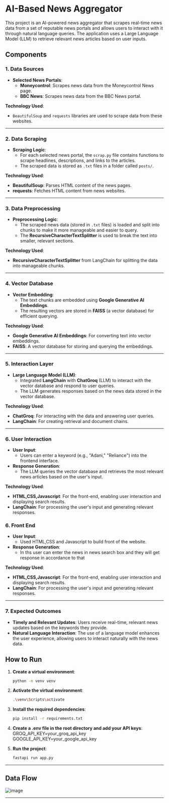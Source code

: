 
# AI-Based News Aggregator

This project is an AI-powered news aggregator that scrapes real-time news data from a set of reputable news portals and allows users to interact with it through natural language queries. The application uses a Large Language Model (LLM) to retrieve relevant news articles based on user inputs.

## Components

### 1. Data Sources
- **Selected News Portals**:
  - **Moneycontrol**: Scrapes news data from the Moneycontrol News page.
  - **BBC News**: Scrapes news data from the BBC News portal.

**Technology Used**: 
- `BeautifulSoup` and `requests` libraries are used to scrape data from these websites.

---

### 2. Data Scraping
- **Scraping Logic**: 
  - For each selected news portal, the `scrap.py` file contains functions to scrape headlines, descriptions, and links to the articles.
  - The scraped data is stored as `.txt` files in a folder called `posts/`.

**Technology Used**: 
- **BeautifulSoup**: Parses HTML content of the news pages.
- **requests**: Fetches HTML content from news websites.

---

### 3. Data Preprocessing
- **Preprocessing Logic**: 
  - The scraped news data (stored in `.txt` files) is loaded and split into chunks to make it more manageable and easier to query.
  - The **RecursiveCharacterTextSplitter** is used to break the text into smaller, relevant sections.

**Technology Used**:
- **RecursiveCharacterTextSplitter** from LangChain for splitting the data into manageable chunks.

---

### 4. Vector Database
- **Vector Embedding**: 
  - The text chunks are embedded using **Google Generative AI Embeddings**.
  - The resulting vectors are stored in **FAISS** (a vector database) for efficient querying.

**Technology Used**:
- **Google Generative AI Embeddings**: For converting text into vector embeddings.
- **FAISS**: A vector database for storing and querying the embeddings.

---

### 5. Interaction Layer
- **Large Language Model (LLM)**: 
  - Integrated **LangChain** with **ChatGroq** (LLM) to interact with the vector database and respond to user queries.
  - The LLM generates responses based on the news data stored in the vector database.

**Technology Used**:
- **ChatGroq**: For interacting with the data and answering user queries.
- **LangChain**: For creating retrieval and document chains.

---

### 6. User Interaction
- **User Input**: 
  - Users can enter a keyword (e.g., "Adani," "Reliance") into the frontend interface.
- **Response Generation**: 
  - The LLM queries the vector database and retrieves the most relevant news articles based on the user's input.

**Technology Used**:
- **HTML,CSS,Javascript**: For the front-end, enabling user interaction and displaying search results.
- **LangChain**: For processing the user's input and generating relevant responses.

### 6. Front End
- **User Input**: 
  - Used HTML,CSS and Javascript to build front of the website.
- **Response Generation**: 
  - In ths user can enter the news in news search box and they will get response in accordance to that 

**Technology Used**:
- **HTML,CSS,Javascript**: For the front-end, enabling user interaction and displaying search results.
- **LangChain**: For processing the user's input and generating relevant responses.


---

### 7. Expected Outcomes
- **Timely and Relevant Updates**: Users receive real-time, relevant news updates based on the keywords they provide.
- **Natural Language Interaction**: The use of a language model enhances the user experience, allowing users to interact naturally with the news data.

## How to Run

1. **Create a virtual environment**:
   ```bash
   python -m venv venv

2. **Activate the virtual environment**:
   ```bash
   .\venv\Scripts\activate

3. **Install the required dependencies**:
   ```bash
   pip install -r requirements.txt

4. **Create a .env file in the root directory and add your API keys**:
   GROQ_API_KEY=your_groq_api_key
   GOOGLE_API_KEY=your_google_api_key

5. **Run the project**:
   ```bash
   fastapi run app.py

---

## Data Flow 
![image](https://github.com/user-attachments/assets/088bf5d3-41d5-4c94-8ba2-98d78b558dc5)
 
---





